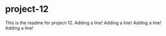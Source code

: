 # project-12

This is the readme for project-12.
Adding a line!
Adding a line!
Adding a line!
Adding a line!

